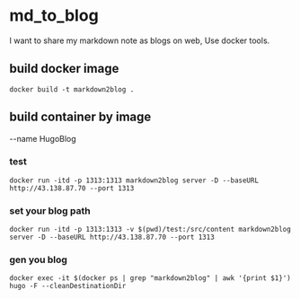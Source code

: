 # md_to_blog
I want to share my markdown note as blogs on web, Use docker tools.



## build docker image

```shell
docker build -t markdown2blog .
```


## build container by image

--name HugoBlog

### test
```shell
docker run -itd -p 1313:1313 markdown2blog server -D --baseURL http://43.138.87.70 --port 1313
```

### set your blog path

```shell
docker run -itd -p 1313:1313 -v $(pwd)/test:/src/content markdown2blog server -D --baseURL http://43.138.87.70 --port 1313
```

### gen you blog

```shell
docker exec -it $(docker ps | grep "markdown2blog" | awk '{print $1}') hugo -F --cleanDestinationDir
```